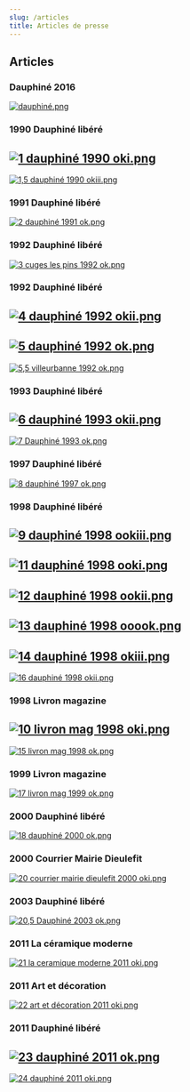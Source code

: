 ```yaml
---
slug: /articles
title: Articles de presse
---
```


## Articles

### Dauphiné 2016

[![dauphiné.png](https://cms.gasdev.fr/uploads/image_ff8e273605.png)](https://pepe-cms.s3web.gasdev.fr/articles/image_ff8e273605.webp)

### 1990 Dauphiné libéré

## [![1 dauphiné 1990 oki.png](https://cms.gasdev.fr/uploads/1_dauphine_1990_oki_bf0a62727b.png)](https://pepe-cms.s3web.gasdev.fr/articles/1_dauphine_1990_oki_bf0a62727b.webp)

[![1,5 dauphiné 1990 okiii.png](https://cms.gasdev.fr/uploads/1_5_dauphine_1990_okiii_88d622aad3.png)](https://pepe-cms.s3web.gasdev.fr/articles/1_5_dauphine_1990_okiii_88d622aad3.webp)

### 1991 Dauphiné libéré

[![2 dauphiné 1991 ok.png](https://cms.gasdev.fr/uploads/2_dauphine_1991_ok_84f1770b33.png)](https://pepe-cms.s3web.gasdev.fr/articles/2_dauphine_1991_ok_84f1770b33.webp)

### 1992  Dauphiné libéré

[![3 cuges les pins 1992 ok.png](https://cms.gasdev.fr/uploads/3_cuges_les_pins_1992_ok_3198cdd0e5.png)](https://pepe-cms.s3web.gasdev.fr/articles/3_cuges_les_pins_1992_ok_3198cdd0e5.webp)

### 1992 Dauphiné libéré

## [![4 dauphiné 1992 okii.png](https://cms.gasdev.fr/uploads/4_dauphine_1992_okii_ca3dba44b0.png)](https://pepe-cms.s3web.gasdev.fr/articles/4_dauphine_1992_okii_ca3dba44b0.webp)

## [![5 dauphiné 1992 ok.png](https://cms.gasdev.fr/uploads/5_dauphine_1992_ok_bdef543975.png)](https://pepe-cms.s3web.gasdev.fr/articles/5_dauphine_1992_ok_bdef543975.webp)

[![5,5 villeurbanne 1992 ok.png](https://cms.gasdev.fr/uploads/5_5_villeurbanne_1992_ok_3577919935.png)](https://pepe-cms.s3web.gasdev.fr/articles/5_5_villeurbanne_1992_ok_3577919935.webp)

### 1993 Dauphiné libéré

## [![6 dauphiné 1993 okii.png](https://cms.gasdev.fr/uploads/6_dauphine_1993_okii_ca7b9e8f71.png)](https://pepe-cms.s3web.gasdev.fr/articles/6_dauphine_1993_okii_ca7b9e8f71.webp)

[![7 Dauphiné 1993 ok.png](https://cms.gasdev.fr/uploads/7_Dauphine_1993_ok_262584678a.png)](https://pepe-cms.s3web.gasdev.fr/articles/7_Dauphine_1993_ok_262584678a.webp)

### 1997 Dauphiné libéré

[![8 dauphiné 1997 ok.png](https://cms.gasdev.fr/uploads/8_dauphine_1997_ok_f22b7117a9.png)](https://pepe-cms.s3web.gasdev.fr/articles/8_dauphine_1997_ok_f22b7117a9.webp)

### 1998 Dauphiné libéré

## [![9 dauphiné 1998 ookiii.png](https://cms.gasdev.fr/uploads/9_dauphine_1998_ookiii_de08fdefff.png)](https://pepe-cms.s3web.gasdev.fr/articles/9_dauphine_1998_ookiii_de08fdefff.webp)

## [![11 dauphiné 1998 ooki.png](https://cms.gasdev.fr/uploads/11_dauphine_1998_ooki_a943f02923.png)](https://pepe-cms.s3web.gasdev.fr/articles/11_dauphine_1998_ooki_a943f02923.webp)

## [![12 dauphiné 1998 ookii.png](https://cms.gasdev.fr/uploads/12_dauphine_1998_ookii_12bd1f91c1.png)](https://pepe-cms.s3web.gasdev.fr/articles/12_dauphine_1998_ookii_12bd1f91c1.webp)

## [![13 dauphiné 1998 ooook.png](https://cms.gasdev.fr/uploads/13_dauphine_1998_ooook_23e18648cf.png)](https://pepe-cms.s3web.gasdev.fr/articles/13_dauphine_1998_ooook_23e18648cf.webp)

## [![14 dauphiné 1998 okiii.png](https://cms.gasdev.fr/uploads/14_dauphine_1998_okiii_8f36d56528.png)](https://pepe-cms.s3web.gasdev.fr/articles/14_dauphine_1998_okiii_8f36d56528.webp)

[![16 dauphiné 1998 okii.png](https://cms.gasdev.fr/uploads/16_dauphine_1998_okii_2f545e0754.png)](https://pepe-cms.s3web.gasdev.fr/articles/16_dauphine_1998_okii_2f545e0754.webp)

### 1998 Livron magazine

## [![10 livron mag 1998 oki.png](https://cms.gasdev.fr/uploads/10_livron_mag_1998_oki_cfe9abfdba.png)](https://pepe-cms.s3web.gasdev.fr/articles/10_livron_mag_1998_oki_cfe9abfdba.webp)

[![15 livron mag 1998 ok.png](https://cms.gasdev.fr/uploads/15_livron_mag_1998_ok_98f9d6ef42.png)](https://pepe-cms.s3web.gasdev.fr/articles/15_livron_mag_1998_ok_98f9d6ef42.webp)

### 1999 Livron magazine

[![17 livron mag 1999 ok.png](https://cms.gasdev.fr/uploads/17_livron_mag_1999_ok_4968d2e680.png)](https://pepe-cms.s3web.gasdev.fr/articles/17_livron_mag_1999_ok_4968d2e680.webp)

### 2000 Dauphiné libéré

[![18 dauphiné 2000 ok.png](https://cms.gasdev.fr/uploads/18_dauphine_2000_ok_5b45b3c91c.png)](https://pepe-cms.s3web.gasdev.fr/articles/18_dauphine_2000_ok_5b45b3c91c.webp)

### 2000 Courrier Mairie Dieulefit

[![20 courrier mairie dieulefit 2000 oki.png](https://cms.gasdev.fr/uploads/20_courrier_mairie_dieulefit_2000_oki_0cc9ab69c3.png)](https://pepe-cms.s3web.gasdev.fr/articles/20_courrier_mairie_dieulefit_2000_oki_0cc9ab69c3.webp)

### 2003 Dauphiné libéré

[![20,5 Dauphiné 2003 ok.png](https://cms.gasdev.fr/uploads/20_5_Dauphine_2003_ok_0b8b46a5ff.png)](https://pepe-cms.s3web.gasdev.fr/articles/20_5_Dauphine_2003_ok_0b8b46a5ff.webp)

### 2011 La céramique moderne

[![21 la ceramique moderne 2011 oki.png](https://cms.gasdev.fr/uploads/21_la_ceramique_moderne_2011_oki_ab8ad9ebf8.png)](https://pepe-cms.s3web.gasdev.fr/articles/21_la_ceramique_moderne_2011_oki_ab8ad9ebf8.webp)

### 2011 Art et décoration

[![22 art et décoration 2011 oki.png](https://cms.gasdev.fr/uploads/22_art_et_decoration_2011_oki_b75e96adb4.png)](https://pepe-cms.s3web.gasdev.fr/articles/22_art_et_decoration_2011_oki_b75e96adb4.webp)

### 2011 Dauphiné libéré

## [![23 dauphiné 2011 ok.png](https://cms.gasdev.fr/uploads/23_dauphine_2011_ok_9a1d73ef16.png)](https://pepe-cms.s3web.gasdev.fr/articles/23_dauphine_2011_ok_9a1d73ef16.webp)

[![24 dauphiné 2011 oki.png](https://cms.gasdev.fr/uploads/24_dauphine_2011_oki_8acfbb7fc3.png)](https://pepe-cms.s3web.gasdev.fr/articles/24_dauphine_2011_oki_8acfbb7fc3.webp)
